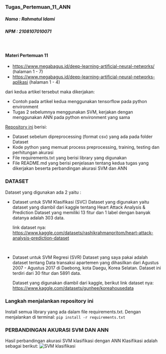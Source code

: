 ### Tugas_Pertemuan_11_ANN

##### Nama : Rahmatul Idami

##### NPM : 2108107010071

<br>

#### Materi Pertemuan 11

- https://www.megabagus.id/deep-learning-artificial-neural-networks/ (halaman 1 - 7)
- ⁠⁠https://www.megabagus.id/deep-learning-artificial-neural-networks-aplikasi (halaman 1 - 4)

dari kedua artikel tersebut maka dikerjakan:

- Contoh pada artikel kedua menggunakan tensorflow pada python environment
- ⁠Tugas 2 sebelumnya menggunakan SVM, kerjakan dengan menggunakan ANN pada python environment yang sama

[Repository ini](https://github.com/rahmatulidami/2108107010071_Pertemuan_11_ANN) berisi:

- Dataset sebelum dipreprocessing (format csv) yang ada pada folder Dataset
- ⁠Kode python yang memuat process preprocessing, training, testing dan perhitungan akurasi
- ⁠File requirements.txt yang berisi library yang digunakan
- ⁠File README.md yang berisi penjelasan tentang kedua tugas yang dikerjakan beserta perbandingan akurasi SVM dan ANN

### DATASET

Dataset yang digunakan ada 2 yaitu :

- Dataset untuk SVM Klasifikasi (SVC)
  Dataset yang digunakan yaitu dataset yang diambil dari kaggle tentang Heart Attack Analysis & Prediction Dataset yang memiliki 13 fitur dan 1 label dengan banyak datanya adalah 303 data.

  link dataset nya: https://www.kaggle.com/datasets/rashikrahmanpritom/heart-attack-analysis-prediction-dataset

  <br>

- Dataset untuk SVM Regresi (SVR)
  Dataset yang saya pakai adalah dataset tentang Data transaksi apartemen yang dihasilkan dari Agustus 2007 - Agustus 2017 di Daebong, kota Daegu, Korea Selatan. Dataset ini terdiri dari 30 fitur dan 5891 data.

  Dataset yang digunakan diambil dari kaggle, berikut link dataset nya: https://www.kaggle.com/datasets/gunhee/koreahousedata

### Langkah menjalankan repository ini
Install semua library yang ada dalam file requirements.txt. Dengan menjalankan di terminal: ```pip install -r requirements.txt```

### PERBANDINGAN AKURASI SVM DAN ANN
Hasil perbandingan akurasi SVM klasifikasi dengan ANN Klasifikasi adalah sebagai berikut:
![SVM klasifikasi]([URL_Gambar](https://drive.google.com/file/d/1TugA-upIZIyiUtHG-1LOIKI3VOsI0JxB/view?usp=drive_link))

